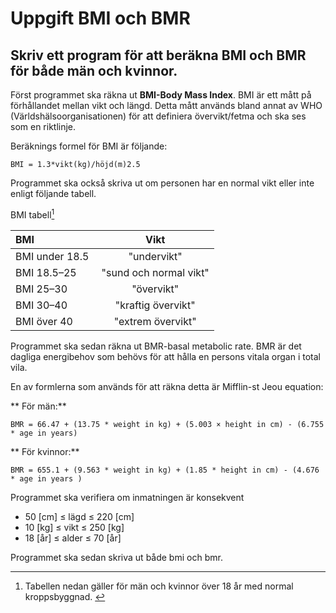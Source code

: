 ﻿# Uppgift BMI och BMR

## Skriv ett program för att beräkna BMI och BMR för både män och kvinnor.

Först programmet ska räkna ut **BMI-Body Mass Index**. BMI är ett mått på
förhållandet mellan vikt och längd.  Detta mått används bland annat av WHO
(Världshälsoorganisationen) för att definiera övervikt/fetma och ska ses
som en riktlinje.

Beräknings formel för BMI är följande:

```BMI = 1.3*vikt(kg)/höjd(m)2.5```

Programmet ska också skriva ut om personen har en normal vikt eller inte
enligt följande tabell.

BMI tabell[^1]

BMI | Vikt
:--- | :---:
BMI under 18.5 | "undervikt"
BMI 18.5–25 | "sund och normal vikt"
BMI 25–30 | "övervikt"
BMI 30–40 | "kraftig övervikt"
BMI över 40 | "extrem övervikt"


Programmet ska sedan räkna ut BMR-basal metabolic rate. BMR är det dagliga
energibehov som behövs för att hålla en persons vitala organ i total vila.

En av formlerna som används för att räkna detta är Mifflin-st Jeou equation:

** För män:**

```BMR = 66.47 + (13.75 * weight in kg) + (5.003 × height in cm) - (6.755 * age in years)```

** För kvinnor:**

```BMR = 655.1 + (9.563 * weight in kg) + (1.85 * height in cm) - (4.676 * age in years )```

Programmet ska verifiera om inmatningen är konsekvent
- 50 [cm] ≤ lägd ≤ 220 [cm]
- 10 [kg] ≤ vikt ≤ 250 [kg]
- 18 [år] ≤ alder ≤ 70 [år]

Programmet ska sedan skriva ut både bmi och bmr.

[^1]: Tabellen nedan gäller för män och kvinnor över 18 år med normal kroppsbyggnad. 
